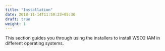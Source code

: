 ```yaml
---
title: "Installation"
date: 2018-11-14T11:59:23+05:30
draft: true
weight: 1
---
```


This section guides you through using the installers to install WSO2 IAM in different operating systems.

